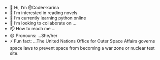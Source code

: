 - 👋 Hi, I’m @Coder-karina
- 👀 I’m interested in reading novels
- 🌱 I’m currently learning python online
- 💞️ I’m looking to collaborate on ...
- 📫 How to reach me ...
- 😄 Pronouns: ...She/her
- ⚡ Fun fact: ...The United Nations Office for Outer Space Affairs governs space laws to prevent space from becoming a war zone or nuclear test site.

<!---
Coder-karina is a ✨ special ✨ repository because its `README.md` (this file) appears on your GitHub profile.
You can click the Preview link to take a look at your changes.
--->
